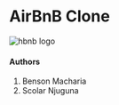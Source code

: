 # AirBnB Clone

![hbnb logo](https://s3.amazonaws.com/alx-intranet.hbtn.io/uploads/medias/2018/6/65f4a1dd9c51265f49d0.png?X-Amz-Algorithm=AWS4-HMAC-SHA256&X-Amz-Credential=AKIARDDGGGOUSBVO6H7D%2F20221122%2Fus-east-1%2Fs3%2Faws4_request&X-Amz-Date=20221122T095426Z&X-Amz-Expires=86400&X-Amz-SignedHeaders=host&X-Amz-Signature=047ba933bb796ca43456b6b51e94bbabf3c14b2aee8a45880749b813aceeabfe)

#### Authors

1. Benson Macharia
2. Scolar Njuguna
